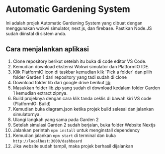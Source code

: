 # Automatic Gardening System

Ini adalah projek Automatic Gardening System yang dibuat dengan menggunakan wokwi simulator, next js, dan firebase. Pastikan Node.JS sudah diinstal di sistem anda.

## Cara menjalankan aplikasi
1. Clone repository berikut setelah itu buka di code editor VS Code.
2. Kemudian download ekstensi Wokwi simulator dan PlatformIO IDE.
3. Klik PlatformIO icon di taskbar kemudian klik 'Pick a folder' dan pilih folder Garden 1 dari repository yang tadi sudah di clone
4. Download folder lib dari google drive berikut [lib](https://drive.google.com/file/d/1CtJxu2OY3o3xKz0hCczGuzFGCPITvgnW/view?usp=sharing)
5. Masukkan folder lib.zip yang sudah di download kedalam folder Garden 1 kemudian extract zipnya.
6. Build projeknya dengan cara klik tanda ceklis di bawah kiri VS code (PlatformIO: Build)
7. Kemudian buka diagram.json ketika projek build selesai dan jalankan simulatornya.
8. Ulangi langkah yang sama pada Garden 2
9. Setelah simulasi Garden 2 sudah berjalan, buka folder Website Nextjs
10. Jalankan perintah `npm install` untuk menginstall dependency
11. Kemudian jalankan `npm start` di terminal  dan buka `http://localhost:3000/dashboard`
12. Jika website sudah tampil, maka projek berhasil dijalankan
